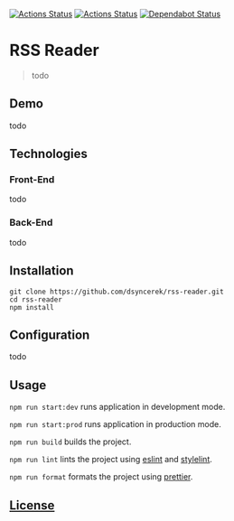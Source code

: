 [![Actions Status](https://github.com/dsyncerek/rss-reader/workflows/ServerCI/badge.svg)](https://github.com/dsyncerek/rss-reader/actions)
[![Actions Status](https://github.com/dsyncerek/rss-reader/workflows/ClientCI/badge.svg)](https://github.com/dsyncerek/rss-reader/actions)
[![Dependabot Status](https://api.dependabot.com/badges/status?host=github&repo=dsyncerek/rss-reader&identifier=224730216)](https://dependabot.com)

# RSS Reader

> todo 

## Demo

todo

## Technologies

### Front-End

todo

### Back-End

todo

## Installation

```
git clone https://github.com/dsyncerek/rss-reader.git
cd rss-reader
npm install
```

## Configuration

todo

## Usage

`npm run start:dev` runs application in development mode.

`npm run start:prod` runs application in production mode.

`npm run build` builds the project.

`npm run lint` lints the project using [eslint](https://github.com/eslint/eslint) and [stylelint](https://github.com/stylelint/stylelint).

`npm run format` formats the project using [prettier](https://github.com/prettier/prettier).

## [License](LICENSE)
